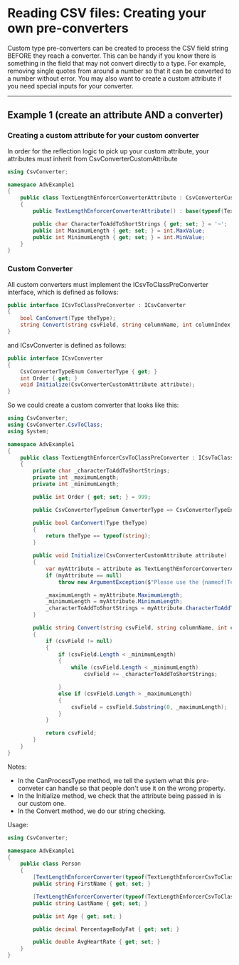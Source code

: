 # Reading CSV files:  Creating your own pre-converters

Custom type pre-converters can be created to process the CSV field string BEFORE they reach a converter.  This can be handy if you know there is something in the field that may not convert directly to a type.  For example, removing single quotes from around a number so that it can be converted to a number without error.  You may also want to create a custom attribute if you need special inputs for your converter. 

---
## Example 1 (create an attribute AND a converter)

### Creating a custom attribute for your custom converter
In order for the reflection logic to pick up your custom attribute, your attributes must inherit from CsvConverterCustomAttribute
```C#
using CsvConverter;

namespace AdvExample1
{
    public class TextLengthEnforcerConverterAttribute : CsvConverterCustomAttribute
    {
        public TextLengthEnforcerConverterAttribute() : base(typeof(TextLengthEnforcerCsvToClassPreConverter)) { }

        public char CharacterToAddToShortStrings { get; set; } = '~';
        public int MaximumLength { get; set; } = int.MaxValue;
        public int MinimumLength { get; set; } = int.MinValue;
    }
}
```

### Custom Converter
All custom converters must implement the ICsvToClassPreConverter interface, which is defined as follows:
```C#
public interface ICsvToClassPreConverter : ICsvConverter
{
    bool CanConvert(Type theType);
    string Convert(string csvField, string columnName, int columnIndex, int rowNumber);
}
```
and ICsvConverter is defined as follows:
```c#
public interface ICsvConverter
{
    CsvConverterTypeEnum ConverterType { get; }
    int Order { get; }
    void Initialize(CsvConverterCustomAttribute attribute);
}
```

So we could create a custom converter that looks like this:
```c#
using CsvConverter;
using CsvConverter.CsvToClass;
using System;

namespace AdvExample1
{
    public class TextLengthEnforcerCsvToClassPreConverter : ICsvToClassPreConverter
    {
        private char _characterToAddToShortStrings;
        private int _maximumLength;
        private int _minimumLength;

        public int Order { get; set; } = 999;

        public CsvConverterTypeEnum ConverterType => CsvConverterTypeEnum.CsvToClassPre;

        public bool CanConvert(Type theType)
        {
            return theType == typeof(string);
        }

        public void Initialize(CsvConverterCustomAttribute attribute)
        {
            var myAttribute = attribute as TextLengthEnforcerConverterAttribute;
            if (myAttribute == null)
                throw new ArgumentException($"Please use the {nameof(TextLengthEnforcerConverterAttribute)} attribute with this pre-converter!");

            _maximumLength = myAttribute.MaximumLength;
            _minimumLength = myAttribute.MinimumLength;
            _characterToAddToShortStrings = myAttribute.CharacterToAddToShortStrings;
        }

        public string Convert(string csvField, string columnName, int columnIndex, int rowNumber)
        {
            if (csvField != null)
            {
                if (csvField.Length < _minimumLength)
                {
                    while (csvField.Length < _minimumLength)
                        csvField += _characterToAddToShortStrings;

                }
                else if (csvField.Length > _maximumLength)
                {
                    csvField = csvField.Substring(0, _maximumLength);
                }
            }

            return csvField;
        }
    }
}
```

Notes:
- In the CanProcessType method, we tell the system what this pre-conveter can handle so that people don't use it on the wrong property.
- In the Initialize method, we check that the attribute being passed in is our custom one.
- In the Convert method, we do our string checking.

Usage:
```C#
using CsvConverter;

namespace AdvExample1
{
    public class Person
    {
        [TextLengthEnforcerConverter(typeof(TextLengthEnforcerCsvToClassPreConverter), MinimumLength = 5, MaximumLength = 50)]
        public string FirstName { get; set; }

        [TextLengthEnforcerConverter(typeof(TextLengthEnforcerCsvToClassPreConverter), MinimumLength = 5, MaximumLength = 50)]
        public string LastName { get; set; }

        public int Age { get; set; }

        public decimal PercentageBodyFat { get; set; }

        public double AvgHeartRate { get; set; }        
    }
}
```